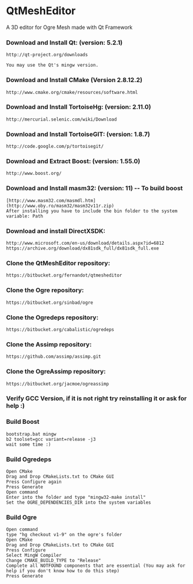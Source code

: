 # QtMeshEditor
A 3D editor for Ogre Mesh made with Qt Framework

### Download and Install Qt: (version: 5.2.1)
	http://qt-project.org/downloads

	You may use the Qt's mingw version.

### Download and Install CMake (Version 2.8.12.2)
	http://www.cmake.org/cmake/resources/software.html

### Download and Install TortoiseHg: (version: 2.11.0)
	http://mercurial.selenic.com/wiki/Download

### Download and Install TortoiseGIT: (version: 1.8.7)
	http://code.google.com/p/tortoisegit/

### Download and Extract Boost: (version: 1.55.0)
	http://www.boost.org/

### Download and Install masm32: (version: 11) -- To build boost
	[http://www.masm32.com/masmdl.htm](http://www.oby.ro/masm32/masm32v11r.zip)
	After installing you have to include the bin folder to the system variable: Path

### Download and install DirectXSDK:
	http://www.microsoft.com/en-us/download/details.aspx?id=6812
	https://archive.org/download/dx81sdk_full/dx81sdk_full.exe

### Clone the QtMeshEditor repository:
	https://bitbucket.org/fernandot/qtmesheditor

### Clone the Ogre repository:
	https://bitbucket.org/sinbad/ogre

### Clone the Ogredeps repository:
	https://bitbucket.org/cabalistic/ogredeps

### Clone the Assimp repository:
	https://github.com/assimp/assimp.git

### Clone the OgreAssimp repository:
	https://bitbucket.org/jacmoe/ogreassimp

### Verify GCC Version, if it is not right try reinstalling it or ask for help :)

### Build Boost
	bootstrap.bat mingw
	b2 toolset=gcc variant=release -j3
	wait some time :)


### Build Ogredeps
	Open CMake
	Drag and Drop CMakeLists.txt to CMake GUI
	Press Configure again
	Press Generate
	Open command
	Enter into the folder and type "mingw32-make install"
	Set the OGRE_DEPENDENCIES_DIR into the system variables

### Build Ogre
	Open command
	type "hg checkout v1-9" on the ogre's folder
	Open CMake
	Drag and Drop CMakeLists.txt to CMake GUI
	Press Configure
	Select MingW Compiler
	Change CMAKE_BUILD_TYPE to "Release"
	Complete all NOTFOUND components that are essential (You may ask for help if you don't know how to do this step)
	Press Generate
